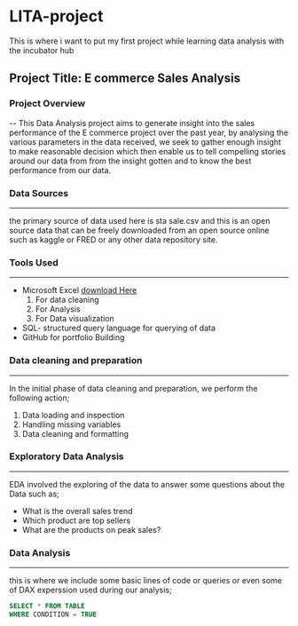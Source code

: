 # LITA-project
This is where i want to put my first project while learning data analysis with the incubator hub
## Project Title: E commerce Sales Analysis

### Project Overview
--
This Data Analysis project aims to generate insight into the sales performance of the E commerce project over the past year, by analysing the various parameters in the data received, we seek to gather enough insight to make reasonable decision which then enable us to tell compelling stories around our data from from the insight gotten and to know the best performance from our data.

### Data Sources
---
the primary source of data used here is sta sale.csv and this is an open source data that can be freely downloaded from an open source online such as kaggle or FRED or any other data repository site.

### Tools Used
---
- Microsoft Excel [download Here](https://www.microsoft.com)
  1.  For data cleaning
  2.  For Analysis
  3.  For Data visualization    
- SQL- structured query language for querying of data
- GitHub for portfolio Building

 ### Data cleaning and preparation
 ---
 In the initial phase of data cleaning and preparation, we perform the following action;
 1. Data loading and inspection
 2. Handling missing variables
 3. Data cleaning and formatting

 ### Exploratory Data Analysis
---
 EDA involved the exploring of the data to answer some questions about the Data such as;
 - What is the overall sales trend
 - Which product are top sellers
 - What are the products on peak sales?

### Data Analysis
---
this is where we include some basic lines of code or queries or even some of DAX experssion used during our analysis;
```SQL
SELECT * FROM TABLE
WHERE CONDITION = TRUE
```
